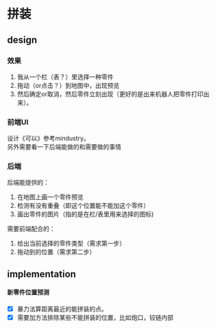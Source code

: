 # 拼装

## design
### 效果
1. 我从一个栏（表？）里选择一种零件  
2. 拖动（or点击？）到地图中，出现预览
3. 然后确定or取消，然后零件立刻出现（更好的是出来机器人把零件打印出来）。
### 前端UI 
设计《可以》参考mindustry。  
另外需要看一下后端能做的和需要做的事情
### 后端
后端能提供的：  
1. 在地图上画一个零件预览
2. 检测有没有重叠（即这个位置能不能加这个零件）
3. 画出零件的图片（指的是在栏/表里用来选择的图标)  

需要前端配合的： 
1. 给出当前选择的零件类型（需求第一步）
2. 拖动到的位置（需求第二步）
## implementation
#### 新零件位置预测
* [x] 暴力法算距离最近的能拼装的点。  
* [x] 需要加方法排除某些不能拼装的位置，比如炮口，铰链内部

[//]: # (#### 自动连接 give up : not good) 

[//]: # (* [x] 暴力法检查方向对齐和到能拼装的点的距离。)

[//]: # (* [x] 排除不能被连接的位置)
